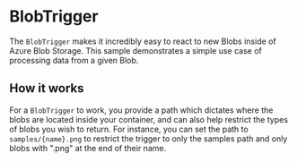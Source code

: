 # BlobTrigger

The `BlobTrigger` makes it incredibly easy to react to new Blobs inside of Azure Blob Storage. This sample demonstrates a simple use case of processing data from a given Blob.

## How it works

For a `BlobTrigger` to work, you provide a path which dictates where the blobs are located inside your container, and can also help restrict the types of blobs you wish to return. For instance, you can set the path to `samples/{name}.png` to restrict the trigger to only the samples path and only blobs with ".png" at the end of their name.
